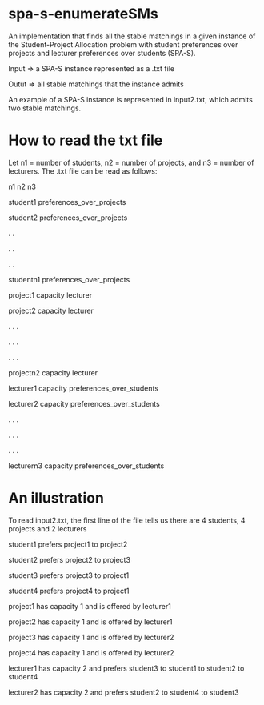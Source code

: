 # spa-s-enumerateSMs
An implementation that finds all the stable matchings in a given instance of the Student-Project Allocation problem with student preferences over projects and lecturer preferences over students (SPA-S).

Input => a SPA-S instance represented as a .txt file

Outut => all stable matchings that the instance admits 

An example of a SPA-S instance is represented in input2.txt, which admits two stable matchings.

# How to read the txt file
Let n1 =  number of students, n2 = number of projects, and n3 = number of lecturers. The .txt file can be read as follows:

n1 n2 n3

student1 preferences_over_projects
  
student2 preferences_over_projects
  
.		      .

.		      .

.		      .

studentn1 preferences_over_projects
  
project1 capacity lecturer

project2 capacity lecturer

.           .         .

.           .         .

.           .         .

projectn2 capacity lecturer

lecturer1 capacity preferences_over_students
  
lecturer2 capacity preferences_over_students
  
.             .           .

.             .           .

.             .           .

lecturern3 capacity preferences_over_students
  


# An illustration
To read input2.txt, the first line of the file tells us there are 4 students, 4 projects and 2 lecturers

student1 prefers project1 to project2

student2 prefers project2 to project3

student3 prefers project3 to project1

student4 prefers project4 to project1

project1 has capacity 1 and is offered by lecturer1

project2 has capacity 1 and is offered by lecturer1

project3 has capacity 1 and is offered by lecturer2

project4 has capacity 1 and is offered by lecturer2

lecturer1 has capacity 2 and prefers student3 to student1 to student2 to student4

lecturer2 has capacity 2 and prefers student2 to student4 to student3

